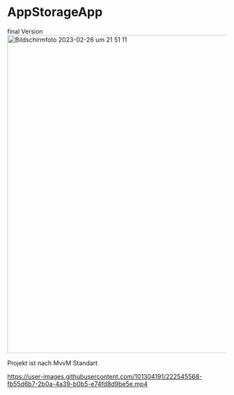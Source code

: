 # AppStorageApp
final Version 
<img width="732" alt="Bildschirm­foto 2023-02-26 um 21 51 11" src="https://user-images.githubusercontent.com/101304191/222545802-78dc0f6e-d369-4db1-a69d-96856012f50c.png">

Projekt ist nach MvvM Standart

https://user-images.githubusercontent.com/101304191/222545568-fb55d6b7-2b0a-4a39-b0b5-e74fd8d9be5e.mp4

